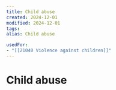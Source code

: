 ```yaml
---
title: Child abuse
created: 2024-12-01
modified: 2024-12-01
tags: 
alias: Child abuse

usedFor:
- "[[21040 Violence against children]]"
---
```

# Child abuse
